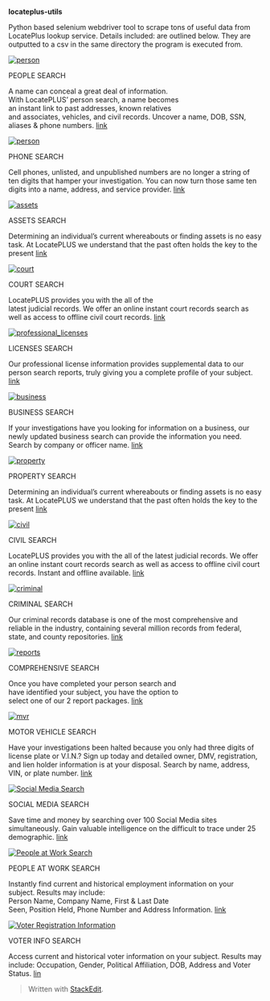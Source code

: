 
**locateplus-utils**

Python based selenium webdriver tool to scrape tons of useful data from LocatePlus lookup service. Details included: are outlined below. They are outputted to a csv in the same directory the program is executed from.

[![person](https://locateplus.com/wp-content/uploads/2013/04/person1.gif)](https://locateplus.com/searches/?page_id=14 "People Search")

PEOPLE SEARCH

A name can conceal a great deal of information.  
With LocatePLUS’ person search, a name becomes  
an instant link to past addresses, known relatives  
and associates, vehicles, and civil records. Uncover a name, DOB, SSN, aliases & phone numbers.  [link](https://locateplus.com/searches/?page_id=14)

[![person](https://locateplus.com/wp-content/uploads/2013/04/phone1.gif)](https://locateplus.com/searches/?page_id=15)

PHONE SEARCH

Cell phones, unlisted, and unpublished numbers are no longer a string of ten digits that hamper your investigation. You can now turn those same ten digits into a name, address, and service provider.  [link](https://locateplus.com/searches/?page_id=15)

[![assets](https://locateplus.com/wp-content/uploads/2013/04/assets1.gif)](https://locateplus.com/searches/?page_id=349)

ASSETS SEARCH

Determining an individual’s current whereabouts or finding assets is no easy task. At LocatePLUS we understand that the past often holds the key to the present  [link](https://locateplus.com/searches/?page_id=349)

[![court](https://locateplus.com/wp-content/uploads/2013/04/court1.gif)](https://locateplus.com/searches/?page_id=17)

COURT SEARCH

LocatePLUS provides you with the all of the  
latest judicial records. We offer an online instant court records search as well as access to offline civil court records.  [link](https://locateplus.com/searches/?page_id=17)

[![professional_licenses](https://locateplus.com/wp-content/uploads/2013/04/professional_licenses1.gif)](https://locateplus.com/searches/?page_id=18)

LICENSES SEARCH

Our professional license information provides supplemental data to our person search reports, truly giving you a complete profile of your subject.  [link](https://locateplus.com/searches/?page_id=18)

[![business](https://locateplus.com/wp-content/uploads/2013/04/business1.gif)](https://locateplus.com/searches/?page_id=20)

BUSINESS SEARCH

If your investigations have you looking for information on a business, our newly updated business search can provide the information you need. Search by company or officer name.  [link](https://locateplus.com/searches/?page_id=20)

[![property](https://locateplus.com/wp-content/uploads/2013/04/property1.gif)](https://locateplus.com/searches/?page_id=16)

PROPERTY SEARCH

Determining an individual’s current whereabouts or finding assets is no easy task. At LocatePLUS we understand that the past often holds the key to the present  [link](https://locateplus.com/searches/?page_id=16)

[![civil](https://locateplus.com/wp-content/uploads/2013/04/civil1.gif)](https://locateplus.com/searches/?page_id=24)

CIVIL SEARCH

LocatePLUS provides you with the all of the latest judicial records. We offer an online instant court records search as well as access to offline civil court records. Instant and offline available.  [link](https://locateplus.com/searches/?page_id=24)

[![criminal](https://locateplus.com/wp-content/uploads/2013/04/criminal1.gif)](https://locateplus.com/searches/?page_id=25)

CRIMINAL SEARCH

Our criminal records database is one of the most comprehensive and reliable in the industry, containing several million records from federal, state, and county repositories.  [link](https://locateplus.com/searches/?page_id=25)

[![reports](https://locateplus.com/wp-content/uploads/2013/04/reports1.gif)](https://locateplus.com/searches/?page_id=27)

COMPREHENSIVE SEARCH

Once you have completed your person search and  
have identified your subject, you have the option to  
select one of our 2 report packages.  [link](https://locateplus.com/searches/?page_id=27)

[![mvr](https://locateplus.com/wp-content/uploads/2013/04/mvr1.gif)](https://locateplus.com/searches/?page_id=28)

MOTOR VEHICLE SEARCH

Have your investigations been halted because you only had three digits of license plate or V.I.N.? Sign up today and detailed owner, DMV, registration, and lien holder information is at your disposal. Search by name, address, VIN, or plate number.  [link](https://locateplus.com/searches/?page_id=28)

[![Social Media Search](https://locateplus.com/wp-content/uploads/2013/04/person1.gif "Social Media Search")](https://locateplus.com/social-media-search/ "Social Media Search")

SOCIAL MEDIA SEARCH

Save time and money by searching over 100 Social Media sites simultaneously. Gain valuable intelligence on the difficult to trace under 25 demographic.  [link](https://locateplus.com/social-media-search/ "Social Media Search")

[![People at Work Search](https://locateplus.com/wp-content/uploads/2013/04/person1.gif "People at Work Search")](https://locateplus.com/people-at-work/ "People at Work Search")

PEOPLE AT WORK SEARCH

Instantly find current and historical employment information on your subject. Results may include:  
Person Name, Company Name, First & Last Date  
Seen, Position Held, Phone Number and Address Information.  [link](https://locateplus.com/people-at-work/ "People at Work Search")

[![Voter Registration Information](https://locateplus.com/wp-content/uploads/2013/04/civil1.gif "Voter Registration Information")](https://www.locateplus.com/searches/people/ "Voter Registration Information")

VOTER INFO SEARCH

Access current and historical voter information on your subject. Results may include: Occupation, Gender, Political Affiliation, DOB, Address and Voter Status.  [lin](https://www.locateplus.com/searches/people/ "Voter Registration Information")
> Written with [StackEdit](https://stackedit.io/).
<!--stackedit_data:
eyJoaXN0b3J5IjpbNjc2MjczMDZdfQ==
-->